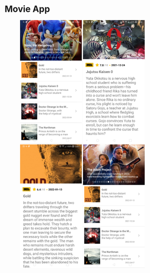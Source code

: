 # Movie App



<p align="center">
<a href = ""><img src="https://github.com/mahmut-salih-cicek/The-Move-Iedb-App/blob/main/ss/Screenshot_20220422-154045.png?raw=true" width="200px"></a>
<a href = ""><img src="https://github.com/mahmut-salih-cicek/The-Move-Iedb-App/blob/main/ss/Screenshot_20220422-154054.png?raw=true" width="200px"></a>
<a href = ""><img src="https://github.com/mahmut-salih-cicek/The-Move-Iedb-App/blob/main/ss/Screenshot_20220422-154125.png?raw=true" width="200px"></a>
    <a href = ""><img src="https://github.com/mahmut-salih-cicek/The-Move-Iedb-App/blob/main/ss/Screenshot_20220422-154236.png?raw=true" width="200px"></a>
</p>
